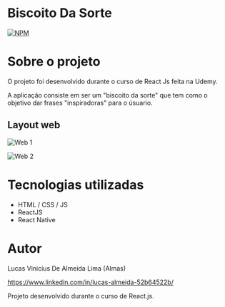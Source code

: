 # Biscoito Da Sorte
[![NPM](https://img.shields.io/npm/l/react)](https://github.com/AlmasBrightSky/Assets/blob/Main/LICENSE) 

# Sobre o projeto

O projeto foi desenvolvido durante o curso de React Js feita na Udemy.

A aplicação consiste em ser um "biscoito da sorte" que tem como o objetivo dar frases "inspiradoras" para o úsuario.

## Layout web
![Web 1](https://github.com/AlmasBrightSky/Assets/blob/Main/Assets/Captura%20de%20Tela%20(36).png)

![Web 2](https://github.com/AlmasBrightSky/Assets/blob/Main/Assets/Captura%20de%20Tela%20(37).png)

# Tecnologias utilizadas
- HTML / CSS / JS
- ReactJS
- React Native

# Autor

Lucas Vinicius De Almeida Lima (Almas)

https://www.linkedin.com/in/lucas-almeida-52b64522b/

Projeto desenvolvido durante o curso de React.js.
